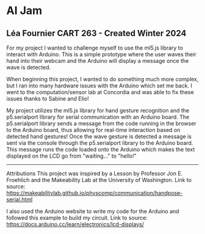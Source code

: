 # AI Jam
Léa Fournier
CART 263 - Created Winter 2024
---

For my project I wanted to challenge myself to use the ml5.js library to interact with Arduino. This is a simple prototype where the user waves their hand into their webcam and the Arduino will display a message once the wave is detected. 

When beginning this project, I wanted to do something much more complex, but I ran into many hardware issues with the Arduino which set me back. I went to the computation/sensor lab at Concordia and was able to fix these issues thanks to Sabine and Elio! 

My project utilizes the ml5.js library for hand gesture recognition and the p5.serialport library for serial communication with an Arduino board. The p5.serialport library sends a message from the code running in the browser to the Arduino board, thus allowing for real-time interaction based on detected hand gestures! Once the wave gesture is detected a message is sent via the console through the p5.serialport library to the Arduino board. This message runs the code loaded onto the Arduino which makes the text displayed on the LCD go from "waiting..." to "hello!"

------
Attributions
This project was inspired by a Lesson by Professor Jon E. Froehlich and the Makeability Lab at the University of Washington.
Link to source: https://makeabilitylab.github.io/physcomp/communication/handpose-serial.html 


I also used the Arduino website to write my code for the Arduino and followed this example to build my circuit. 
Link to source: https://docs.arduino.cc/learn/electronics/lcd-displays/

